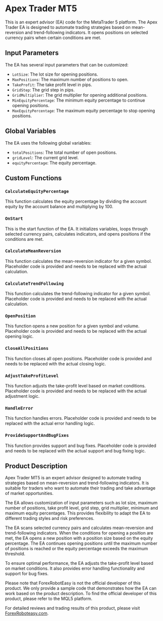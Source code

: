 # Apex Trader MT5

This is an expert advisor (EA) code for the MetaTrader 5 platform. The Apex Trader EA is designed to automate trading strategies based on mean-reversion and trend-following indicators. It opens positions on selected currency pairs when certain conditions are met.

## Input Parameters

The EA has several input parameters that can be customized:

- `LotSize`: The lot size for opening positions.
- `MaxPositions`: The maximum number of positions to open.
- `TakeProfit`: The take profit level in pips.
- `GridStep`: The grid step in pips.
- `GridMultiplier`: The grid multiplier for opening additional positions.
- `MinEquityPercentage`: The minimum equity percentage to continue opening positions.
- `MaxEquityPercentage`: The maximum equity percentage to stop opening positions.

## Global Variables

The EA uses the following global variables:

- `totalPositions`: The total number of open positions.
- `gridLevel`: The current grid level.
- `equityPercentage`: The equity percentage.

## Custom Functions

### `CalculateEquityPercentage`

This function calculates the equity percentage by dividing the account equity by the account balance and multiplying by 100.

### `OnStart`

This is the start function of the EA. It initializes variables, loops through selected currency pairs, calculates indicators, and opens positions if the conditions are met.

### `CalculateMeanReversion`

This function calculates the mean-reversion indicator for a given symbol. Placeholder code is provided and needs to be replaced with the actual calculation.

### `CalculateTrendFollowing`

This function calculates the trend-following indicator for a given symbol. Placeholder code is provided and needs to be replaced with the actual calculation.

### `OpenPosition`

This function opens a new position for a given symbol and volume. Placeholder code is provided and needs to be replaced with the actual opening logic.

### `CloseAllPositions`

This function closes all open positions. Placeholder code is provided and needs to be replaced with the actual closing logic.

### `AdjustTakeProfitLevel`

This function adjusts the take-profit level based on market conditions. Placeholder code is provided and needs to be replaced with the actual adjustment logic.

### `HandleError`

This function handles errors. Placeholder code is provided and needs to be replaced with the actual error handling logic.

### `ProvideSupportAndBugFixes`

This function provides support and bug fixes. Placeholder code is provided and needs to be replaced with the actual support and bug fixing logic.

## Product Description

Apex Trader MT5 is an expert advisor designed to automate trading strategies based on mean-reversion and trend-following indicators. It is suitable for traders who want to automate their trading and take advantage of market opportunities.

The EA allows customization of input parameters such as lot size, maximum number of positions, take profit level, grid step, grid multiplier, minimum and maximum equity percentages. This provides flexibility to adapt the EA to different trading styles and risk preferences.

The EA scans selected currency pairs and calculates mean-reversion and trend-following indicators. When the conditions for opening a position are met, the EA opens a new position with a position size based on the equity percentage. The EA continues opening positions until the maximum number of positions is reached or the equity percentage exceeds the maximum threshold.

To ensure optimal performance, the EA adjusts the take-profit level based on market conditions. It also provides error handling functionality and support for bug fixes.

Please note that ForexRobotEasy is not the official developer of this product. We only provide a sample code that demonstrates how the EA can work based on the product description. To find the official developer of this product, please refer to the MQL5 platform.

For detailed reviews and trading results of this product, please visit [ForexRoboteasy.com](https://forexroboteasy.com/forex-robot-review/apex-trader-mt5-review-limited-promo-real-results/).
